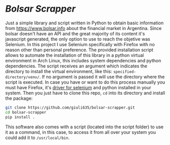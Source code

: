 # ***Bolsar Scrapper***

Just a simple library and script written in Python to obtain basic information from <https://www.bolsar.info> about the financial market in Argentina. Since bolsar doesn't have an API and the great majority of its content it's javascript generated, the only option to use to reach the objetive was Selenium. In this project I use Selenium specifically with Firefox with no reason other than personal preference.
The provided installation script allows to automate the installation of this library in a python virtual environment in Arch Linux, this includes system dependencies and python dependencies. The script receives an argument which indicates the directory to install the virtual environment, like this: `specified-directory/venv/`. If no argument is passed it will use the directory where the script is executed.
In case you have or want to do this process manually you must have Firefox, it's [driver for selenium](https://github.com/mozilla/geckodriver) and python installed in your system.
Then you just have to clone this repo, `cd` into its directory and install the package:

```bash
git clone https://github.com/giuli635/bolsar-scrapper.git
cd bolsar-scrapper
pip install .
```

This software also comes with a script (located into the script folder) to use it as a command, in this case, to access it from all over your system you could add it to `/usr/local/bin`.
